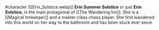 #character
![[Erin_Solstice.webp]]
**Erin Summer Solstice** or just **Erin Solstice**, is the main protagonist of [[The Wandering Inn]]. She is a [[Magical Innkeeper]] and a master-class chess player. She first wandered into this world on her way to the bathroom and has been stuck ever since.
